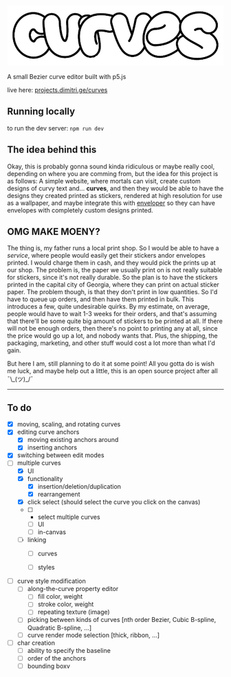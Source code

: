 ![logo banner](images/banner.png)

A small Bezier curve editor built with p5.js

live here: [projects.dimitri.ge/curves](https://projects.dimitri.ge/curves)

## Running locally

to run the dev server: `npm run dev`

## The idea behind this

Okay, this is probably gonna sound kinda ridiculous or maybe really cool, depending on where you are comming from, but the idea for this project is as follows: A simple website, where mortals can visit, create custom designs of curvy text and... **curves**, and then they would be able to have the designs they created printed as stickers, rendered at high resolution for use as a wallpaper, and maybe integrate this with [enveloper](https://github.com/D-T-666/enveloper) so they can have envelopes with completely custom designs printed.

## OMG MAKE MOENY?

The thing is, my father runs a local print shop. So I would be able to have a *service*, where people would easily get their stickers andor envelopes printed. I would charge them in cash, and they would pick the prints up at our shop. The problem is, the paper we usually print on is not really suitable for stickers, since it's not really durable. So the plan is to have the stickers printed in the capital city of Georgia, where they can print on actual sticker paper. The problem though, is that they don't print in low quantities. So I'd have to queue up orders, and then have them printed in bulk. This introduces a few, quite undesirable quirks. By my estimate, on average, people would have to wait 1-3 weeks for their orders, and that's assuming that there'll be some quite big amount of stickers to be printed at all. If there will not be enough orders, then there's no point to printing any at all, since the price would go up a lot, and nobody wants that. Plus, the shipping, the packaging, marketing, and other stuff would cost a lot more than what I'd gain.

But here I am, still planning to do it at some point! All you gotta do is wish me luck, and maybe help out a little, this is an open source project after all ¯\\\_(ツ)\_/¯

---

## To do

- [x] moving, scaling, and rotating curves
- [x] editing curve anchors
  - [x] moving existing anchors around
  - [x] inserting anchors
- [x] switching between edit modes
- [ ] multiple curves
  - [x] UI
  - [x] functionality
    - [x] insertion/deletion/duplication
    - [x] rearrangement
  - [x] click select (should select the curve you click on the canvas)
  - [ ] * select multiple curves
    - [ ] UI
    - [ ] in-canvas
  - [ ] linking
    - [ ] curves
    - [ ] styles


- [ ] curve style modification
  - [ ] along-the-curve property editor
    - [ ] fill color, weight
    - [ ] stroke color, weight
    - [ ] repeating texture (image)
  - [ ] picking between kinds of curves [nth order Bezier, Cubic B-spline, Quadratic B-spline, ...]
  - [ ] curve render mode selection [thick, ribbon, ...]

- [ ] char creation
  - [ ] ability to specify the baseline
  - [ ] order of the anchors
  - [ ] bounding boxv